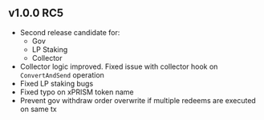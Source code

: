 ## v1.0.0 RC5

* Second release candidate for:
  * Gov
  * LP Staking
  * Collector
* Collector logic improved. Fixed issue with collector hook on `ConvertAndSend` operation
* Fixed LP staking bugs
* Fixed typo on xPRISM token name
* Prevent gov withdraw order overwrite if multiple redeems are executed on same tx